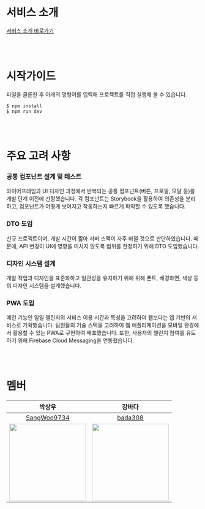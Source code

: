 # 서비스 소개

[서비스 소개 바로가기](https://github.com/Ong-gi-Jong-gi)

<br>
<br>

# 시작가이드

파일을 클론한 후 아래의 명령어를 입력해 프로젝트를 직접 실행해 볼 수 있습니다.

```
$ npm install
$ npm run dev
```

<br>
<br>

# 주요 고려 사항

### 공통 컴포넌트 설계 및 테스트

와이어프레임과 UI 디자인 과정에서 반복되는 공통 컴포넌트(버튼, 프로필, 모달 등)를 개발 단계 이전에 선정했습니다. 각 컴포넌트는 Storybook을 활용하여 의존성을 분리하고, 컴포넌트가 어떻게 보여지고 작동하는지 빠르게 파악할 수 있도록 했습니다.

### DTO 도입

신규 프로젝트이며, 개발 시간이 짧아 서버 스펙이 자주 바뀔 것으로 판단하였습니다.
때문에, API 변경이 UI에 영향을 미치지 않도록 범위를 한정하기 위해 DTO 도입했습니다.

### 디자인 시스템 설계

개발 작업과 디자인을 표준화하고 일관성을 유지하기 위해 위해 폰트, 배경화면, 색상 등의 디자인 시스템을 설계했습니다.

### PWA 도입

메인 기능인 일일 챌린지의 서비스 이용 시간과 특성을 고려하여 웹보다는 앱 기반의 서비스로 기획했습니다. 팀원들의 기술 스택을 고려하여 웹 애플리케이션을 모바일 환경에서 활용할 수 있는 PWA로 구현하여 배포했습니다. 또한, 사용자의 챌린지 참여를 유도하기 위해 Firebase Cloud Messaging을 연동했습니다.

<br>
<br>

# 멤버

|                                           박상우                                            |                                           강바다                                            |
| :-----------------------------------------------------------------------------------------: | :-----------------------------------------------------------------------------------------: |
|                        [SangWoo9734](https://github.com/SangWoo9734)                        |                            [bada308](https://github.com/bada308)                            |
| <img src="https://avatars.githubusercontent.com/u/49917043?v=4" width="200" height="200" /> | <img src="https://avatars.githubusercontent.com/u/71962076?v=4" width="200" height="200" /> |
